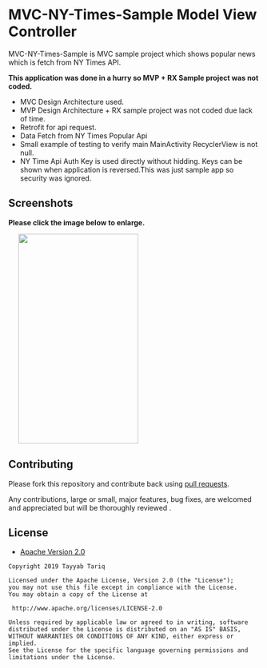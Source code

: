 # MVC-NY-Times-Sample Model View Controller
MVC-NY-Times-Sample is MVC sample project which shows popular news which is fetch from NY Times API.

**This application was done in a hurry so MVP + RX Sample project was not coded.**

- MVC Design Architecture used.
- MVP Design Architecture + RX sample project was not coded due lack of time.
- Retrofit for api request.
- Data Fetch from NY Times Popular Api
- Small example of testing to verify main MainActivity RecyclerView is not null.
- NY Time Api Auth Key is used directly without hidding. Keys can be shown when application is reversed.This was just sample app so security was ignored.


## Screenshots

**Please click the image below to enlarge.**


<img src="https://github.com/tayyabtariq50/MVC-NY-Times-Sample-Android/blob/master/screenshot.png" height="420" width="240" hspace="20">


## Contributing

Please fork this repository and contribute back using
[pull requests](https://github.com/tayyabtariq50/MVC-NY-Times-Sample-Android/pulls).

Any contributions, large or small, major features, bug fixes, are welcomed and appreciated
but will be thoroughly reviewed .

## License

* [Apache Version 2.0](http://www.apache.org/licenses/LICENSE-2.0.html)

```
Copyright 2019 Tayyab Tariq

Licensed under the Apache License, Version 2.0 (the "License");
you may not use this file except in compliance with the License.
You may obtain a copy of the License at

 http://www.apache.org/licenses/LICENSE-2.0

Unless required by applicable law or agreed to in writing, software
distributed under the License is distributed on an "AS IS" BASIS,
WITHOUT WARRANTIES OR CONDITIONS OF ANY KIND, either express or implied.
See the License for the specific language governing permissions and
limitations under the License.

